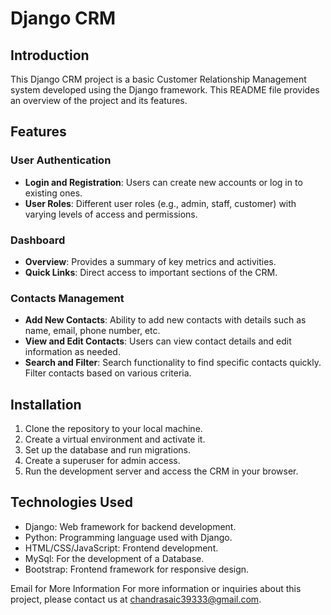 # Django CRM

## Introduction
This Django CRM project is a basic Customer Relationship Management system developed using the Django framework. This README file provides an overview of the project and its features.

## Features

### User Authentication
- **Login and Registration**: Users can create new accounts or log in to existing ones.
- **User Roles**: Different user roles (e.g., admin, staff, customer) with varying levels of access and permissions.

### Dashboard
- **Overview**: Provides a summary of key metrics and activities.
- **Quick Links**: Direct access to important sections of the CRM.

### Contacts Management
- **Add New Contacts**: Ability to add new contacts with details such as name, email, phone number, etc.
- **View and Edit Contacts**: Users can view contact details and edit information as needed.
- **Search and Filter**: Search functionality to find specific contacts quickly. Filter contacts based on various criteria.

## Installation
1. Clone the repository to your local machine.
2. Create a virtual environment and activate it.
3. Set up the database and run migrations.
4. Create a superuser for admin access.
5. Run the development server and access the CRM in your browser.

## Technologies Used
- Django: Web framework for backend development.
- Python: Programming language used with Django.
- HTML/CSS/JavaScript: Frontend development.
- MySql: For the development of a Database.
- Bootstrap: Frontend framework for responsive design.

Email for More Information
For more information or inquiries about this project, please contact us at chandrasaic39333@gmail.com.
